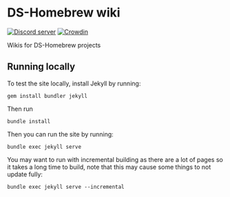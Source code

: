 # DS-Homebrew wiki
[![Discord server](https://img.shields.io/badge/Discord%20Server-%23web--dev-green.svg)](https://ds-homebrew.com/discord.html)
[![Crowdin](https://badges.crowdin.net/ds-homebrew-wiki/localized.svg)](https://crowdin.com/project/ds-homebrew-wiki)

Wikis for DS-Homebrew projects

## Running locally
To test the site locally, install Jekyll by running:
```
gem install bundler jekyll
```
Then run
```
bundle install
```
Then you can run the site by running:
```
bundle exec jekyll serve
```
You may want to run with incremental building as there are a lot of pages so it takes a long time to build, note that this may cause some things to not update fully:
```
bundle exec jekyll serve --incremental
```

